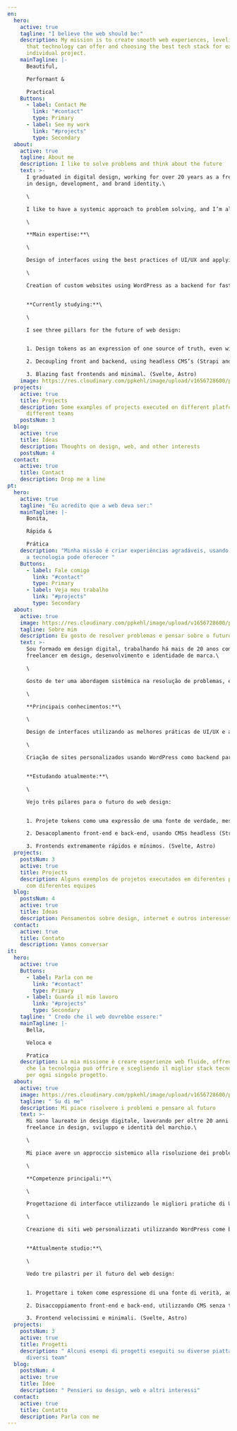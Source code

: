 ```yaml
---
en:
  hero:
    active: true
    tagline: "I believe the web should be:"
    description: My mission is to create smooth web experiences, leveling the best
      that technology can offer and choosing the best tech stack for each
      individual project.
    mainTagline: |-
      Beautiful,

      Performant &

      Practical
    Buttons:
      - label: Contact Me
        link: "#contact"
        type: Primary
      - label: See my work
        link: "#projects"
        type: Secondary
  about:
    active: true
    tagline: About me
    description: I like to solve problems and think about the future
    text: >-
      I graduated in digital design, working for over 20 years as a freelancer
      in design, development, and brand identity.\

      \

      I like to have a systemic approach to problem solving, and I’m always studying what is new in the field of technology.\

      \

      **Main expertise:**\

      \

      Design of interfaces using the best practices of UI/UX and applying the concept of design tokens for scalable development in different platforms/products.\

      \

      Creation of custom websites using WordPress as a backend for fast and efficient results.


      **Currently studying:**\

      \

      I see three pillars for the future of web design:


      1. Design tokens as an expression of one source of truth, even within small teams (Style Dictionary).

      2. Decoupling front and backend, using headless CMS’s (Strapi and other headless CMS’s)

      3. Blazing fast frontends and minimal. (Svelte, Astro)
    image: https://res.cloudinary.com/ppkehl/image/upload/v1656728600/pedro-kehl-400_xd6bmu.png
  projects:
    active: true
    title: Projects
    description: Some examples of projects executed on different platforms with
      different teams
    postsNum: 3
  blog:
    active: true
    title: Ideas
    description: Thoughts on design, web, and other interests
    postsNum: 4
  contact:
    active: true
    title: Contact
    description: Drop me a line
pt:
  hero:
    active: true
    tagline: "Eu acredito que a web deva ser:"
    mainTagline: |-
      Bonita,

      Rápida &

      Prática
    description: "Minha missão é criar experiências agradáveis, usando o melhor que
      a tecnologia pode oferecer "
    Buttons:
      - label: Fale comigo
        link: "#contact"
        type: Primary
      - label: Veja meu trabalho
        link: "#projects"
        type: Secondary
  about:
    active: true
    image: https://res.cloudinary.com/ppkehl/image/upload/v1656728600/pedro-kehl-400_xd6bmu.png
    tagline: Sobre mim
    description: Eu gosto de resolver problemas e pensar sobre o futuro
    text: >-
      Sou formado em design digital, trabalhando há mais de 20 anos como
      freelancer em design, desenvolvimento e identidade de marca.\

      \

      Gosto de ter uma abordagem sistêmica na resolução de problemas, e estou sempre estudando o que há de novo na área de tecnologia.\

      \

      **Principais conhecimentos:**\

      \

      Design de interfaces utilizando as melhores práticas de UI/UX e aplicando o conceito de design tokens para desenvolvimento escalável em diferentes plataformas/produtos.\

      \

      Criação de sites personalizados usando WordPress como backend para resultados rápidos e eficientes.


      **Estudando atualmente:**\

      \

      Vejo três pilares para o futuro do web design:


      1. Projete tokens como uma expressão de uma fonte de verdade, mesmo dentro de equipes pequenas (Style Dictionary).

      2. Desacoplamento front-end e back-end, usando CMSs headless (Strapi e outros CMSs headless)

      3. Frontends extremamente rápidos e mínimos. (Svelte, Astro)
  projects:
    postsNum: 3
    active: true
    title: Projects
    description: Alguns exemplos de projetos executados em diferentes plataformas
      com diferentes equipes
  blog:
    postsNum: 4
    active: true
    title: Ideas
    description: Pensamentos sobre design, internet e outros interesses
  contact:
    active: true
    title: Contato
    description: Vamos conversar
it:
  hero:
    active: true
    Buttons:
      - label: Parla con me
        link: "#contact"
        type: Primary
      - label: Guarda il mio lavoro
        link: "#projects"
        type: Secondary
    tagline: " Credo che il web dovrebbe essere:"
    mainTagline: |-
      Bella,

      Veloca e

      Pratica
    description: La mia missione è creare esperienze web fluide, offrendo il meglio
      che la tecnologia può offrire e scegliendo il miglior stack tecnologico
      per ogni singolo progetto.
  about:
    active: true
    image: https://res.cloudinary.com/ppkehl/image/upload/v1656728600/pedro-kehl-400_xd6bmu.png
    tagline: " Su di me"
    description: Mi piace risolvere i problemi e pensare al futuro
    text: >-
      Mi sono laureato in design digitale, lavorando per oltre 20 anni come
      freelance in design, sviluppo e identità del marchio.\

      \

      Mi piace avere un approccio sistemico alla risoluzione dei problemi e studio sempre le novità nel campo della tecnologia.\

      \

      **Competenze principali:**\

      \

      Progettazione di interfacce utilizzando le migliori pratiche di UI/UX e applicando il concetto di design token per lo sviluppo scalabile in diverse piattaforme/prodotti.\

      \

      Creazione di siti web personalizzati utilizzando WordPress come backend per risultati veloci ed efficienti.


      **Attualmente studio:**\

      \

      Vedo tre pilastri per il futuro del web design:


      1. Progettare i token come espressione di una fonte di verità, anche all'interno di piccoli team (Dizionario di stile).

      2. Disaccoppiamento front-end e back-end, utilizzando CMS senza testa (Strapi e altri CMS senza testa)

      3. Frontend velocissimi e minimali. (Svelte, Astro)
  projects:
    postsNum: 3
    active: true
    title: Progetti
    description: " Alcuni esempi di progetti eseguiti su diverse piattaforme con
      diversi team"
  blog:
    postsNum: 4
    active: true
    title: Idee
    description: " Pensieri su design, web e altri interessi"
  contact:
    active: true
    title: Contatto
    description: Parla con me
---
```

